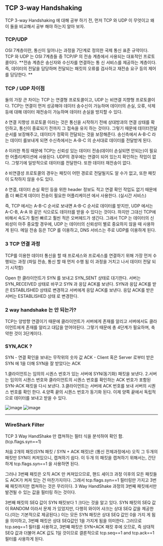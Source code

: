 ## TCP 3-way Handshaking

TCP 3-way Handshaking 에 대해 공부 하기 전, 먼저 TCP 와 UDP 이 무엇이고 왜 이 둘을 비교해서 공부 해야 하는지 알아 보자.

### TCP/UDP
OSI 7계층이란, 통신이 일어나는 과정을 7단계로 정의한 국제 통신 표준 규약이다.
TCP 와 UDP 는 OSI 7계층들 중 TCP/IP 의 전송 계층에서 사용되는 대표적인 프로토콜이다. **전송 계층은 송신자와 수신자를 연결하는 통
신 서비스를 제공하는 계층이다. 즉, 데이터의 전달을 담당하며 전달되는 패킷의 오류를 검사하고 재전송 요구 등의 제어를 담당한다. **

### TCP / UDP 차이점
둘의 가장 큰 차이는 TCP 는 연결형 프로토콜이고, UDP 는 비연결 지향형 프로토콜이다. TCP는 연결이 먼저 성공해야 데이터 송수신이
가능하며 데이터의 손실, 오류, 삭제 등에 대해 데이터 재전송이 가능하며 데이터 손실을 방지할 수 있다.

ð 연결 지향성 프로토콜 이라는 것은 통신을 시작하기 전에 상대방과의 연결 상태를 확인하고, 통신이 종료되기 전까지 그 접속을 유지
하는 것이다. 그렇기 때문에 데이터전달 순서를 보장해주고, 데이터가 정확히 전달되는 것을 보장해준다. 송신측에서 A-B-C 라는 데이터
를보내게 되면 수신측에서는 A-B-C 의 순서대로 데이터를 전달받게 된다.

ð 이러한 특징 때문에 TCP는 신뢰성 있는 데이터 전송(데이터 손실되면 안되는)이 필요한 어플리케이션에 사용된다.
UDP의 경우에는 연결이 되어 있는지 확인하는 작업이 없다. 그렇기에 일방적으로 데이터를 전달한다. 또한 데이터 재전송이 없다.

ð 비연결성 프로토콜의 경우는 패킷이 어떤 경로로 전달될지도 알 수가 없고, 또한 패킷이 도착하지 않을 수도 있다.

ð 연결, 데이터 손실 확인 등을 위한 header 정보도 적고 연결 확인 작업도 없기 때문에 좀 더 빠르게 데이터 전송이 필요한 어플리케이션
에서 사용한다. (실시간 서비스)

즉, TCP 에서는 A-B-C 순서로 보내면 A-B-C 순서로 데이터를 받지만, UDP 에서는 A-C-B, A-A 와 같은 식으로도 데이터를 받을 수 있다는
것이다. 하지만 그대신 TCP에 비해서 속도가 훨씬 빠르고 훨씬 적은 오버헤드가 생긴다. 그래서 TCP 는 데이터의 신뢰성이 아주 중요할
경우에, UDP 는 데이터의 신뢰성이 별로 중요하지 않을 때 사용하게 된다. 메일 전송 등은 TCP 를 이용하고, DNS 서비스는 주로 UDP를
이용하게 된다.

### 3 TCP 연결 과정
TCP를 이용한 데이터 통신을 할 때 프로세스와 프로세스를 연결하기 위해 가장 먼저 수행되는 과정 (파일 전송, 통신 할 때 먼저 수행 됨
이 과정을 거치고 나서 데이터 전달 되기 시작함)

Open 한 클라이언트가 SYN 를 보내고 SYN_SENT 상태로 대기한다. 서버는 SYN_RECEIVED 상태로 바꾸고 SYN 과 응답 ACK를 보낸다.
SYN과 응답 ACK를 받은 ESTABLISHED 상태로 변경하고 서버에게 응답 ACK를 보낸다. 응답 ACK를 받은 서버는 ESTABLISHED 상태
로 변경한다.

### 2 way handshake 는 안 되는가?
TCP는 양방향 연결이기 때문에 클라이언트가 서버에게 존재를 알리고 서버에서도 클라이언트에게 존재를 알리고 대답을 얻어야된다.
그렇기 때문에 총 4단계가 필요하며, 축약한 것이 3단계이다.

### SYN,ACK ?
SYN - 연결 확인을 보내는 무작위의 숫자 값
ACK - Client 혹은 Server 로부터 받은 SYN 에 1을 더해 SYN을 잘 받았다는 ACK

1.클라이언트는 임의의 시퀀스 번호가 있는 서버에 SYN(동기화) 패킷을 보낸다.
2.서버는 임의의 시퀀스 번호와 클라이언트의 시퀀스 번호를 확인하는 ACK 번호가 포함된 SYN-ACK 패킷을 다시 보낸다.
3.클라이언트는 서버에 ACK 번호를 보내 서버의 시퀀스 번호를 확인 한다.
4.양쪽 끝의 시퀀스 번호가 동기화 된다. 이제 양쪽 끝에서 독립적으로 데이터를 보내고 받을 수 있다.

![image](https://github.com/EUN-HA-CHOI/Internship/assets/97012561/def2eea7-199a-41a4-8b6c-73746b832988)
![image](https://github.com/EUN-HA-CHOI/Internship/assets/97012561/0ca2a8ca-0b13-4d43-865e-da2ed9047e60)

<hr>

### WireShark Filter
TCP 3 Way HandShake 만 캡쳐하는 필터 식을 분석하여 확인 함. (tcp.flags.syn==1)

처음 2개의 패킷(SYN 패킷 / SYN + ACK 패킷)은 (통신 전체과정에서) 오직 그 두개의 패킷만 SYN이 켜져있으니, 캡쳐하기 쉽다. 이 두개
의 패킷을 캡쳐하기 위해서는, 간단하게 tcp.flags.syn==1 을 사용하면 된다.

그러나 3번째 패킷은 오직 ACK 만 켜져있으므로, 핸드 셰이크 과정 이후의 모든 패킷들도 ACK가 켜져 있는 건 마찬가지이다. 그래서
tcp.flags.syn==1 필터링만 가지고 3번째 패킷까지만 캡쳐하는 것은 무리이다. 3 Way HandShake 과정의 3번째 패킷에서만 발견될 수 있는
값을 필터링 하는 것이다. 

3번째 패킷의 SEQ 값이 SYN 패킷보다 1 크다는 것을 알고 있다. SYN 패킷의 SEQ 값이 RANDOM 이라서 문제
가 있었지만, 다행히 와이어 샤크는 상대 SEQ 값을 제공한다.(이는 기본적으로 제공된다.) 이는 모든 SYN 패킷은 상대 SEQ 값인 0을 가지
게 됨을 의미하고, 3번째 패킷은 상대 SEQ값인 1을 가지게 됨을 의미한다. 그러므로 tcp.seq==1 필터를 사용하고, 3번째 패킷은
SYN+ACK 패킷 후에 오므로, 즉 상대적 SEQ 값과 더불어 ACK 값도 1일 것이므로 결론적으로 tcp.seq==1 and tcp.ack==1 필터를 사용하게 된다.
